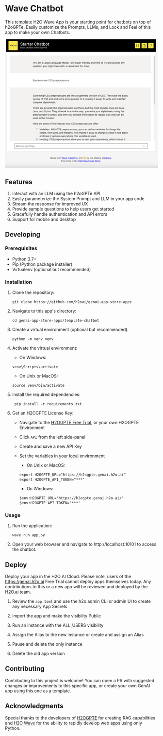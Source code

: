 # Wave Chatbot

This template H2O Wave App is your starting point for chatbots on top of h2oGPTe. Easily customize the Prompts, 
LLMs, and Look and Feel of this app to make your own Chatbots. 


![](static/screenshot-1.png)

## Features
1. Interact with an LLM using the h2oGPTe API
2. Easily parameterize the System Prompt and LLM in your app code
3. Stream the response for improved UX
4. Provide sample questions to help users get started
5. Gracefully handle authentication and API errors
6. Support for mobile and desktop

## Developing

### Prerequisites
* Python 3.7+ 
* Pip (Python package installer)
* Virtualenv (optional but recommended)

### Installation
1. Clone the repository:
    ```shell script
    git clone https://github.com/h2oai/genai-app-store-apps
    ```

2. Navigate to this app's directory:
    ```shell script
    cd genai-app-store-apps/template-chatbot
    ```
   
3. Create a virtual environment (optional but recommended):
    ```shell script
    python -m venv venv
    ```
4. Activate the virtual environment:
    * On Windows:
    ```shell script
    venv\Scripts\activate
    ```
    * On Unix or MacOS:
    ```shell script
    source venv/bin/activate
    ```
5. Install the required dependencies:
   ```shell script
    pip install -r requirements.txt
    ```

6. Get an H2OGPTE License Key:
    * Navigate to the [H2OGPTE Free Trial](https://h2ogpte.genai.h2o.ai), or your own 
    H2OGPTE Environment
    * Click `API` from the left side-panel
    * Create and save a new API Key
    * Set the variables in your local environment 
    
        * On Unix or MacOS:
        ```shell script
        export H2OGPTE_URL="https://h2ogpte.genai.h2o.ai"
        export H2OGPTE_API_TOKEN="***"
        ```
        * On Windows:
        ```
        $env:H2OGPTE_URL='https://h2ogpte.genai.h2o.ai/'
        $env:H2OGPTE_API_TOKEN='***'
        ```
   
### Usage

1. Run the application:
    ```
    wave run app.py
    ```
2. Open your web browser and navigate to http://localhost:10101 to access the chatbot.

## Deploy

Deploy your app in the H2O AI Cloud. Please note, users of the https://genai.h2o.ai 
Free Trial cannot deploy apps themselves today. Any contributions to this or a new app 
will be reviewed and deployed by the H2O.ai team.

1. Review the `app.toml` and use the h2o admin CLI or admin UI to create any 
necessary App Secrets

2. Import the app and make the visibility Public

3. Run an instance with the ALL_USERS visibility

4. Assign the Alias to the new instance or create and assign an Alias

5. Pause and delete the only instance

6. Delete the old app version

## Contributing
Contributing to this project is welcome! You can open a PR with suggested changes or 
improvements to this specific app, or create your own GenAI app using this one as a 
template.

## Acknowledgments

Special thanks to the developers of 
[H2OGPTE](https://h2o.ai/platform/enterprise-h2ogpte/) for creating RAG capabilities 
and [H2O Wave](https://wave.h2o.ai) for the ability to rapidly develop web apps using 
only Python.
